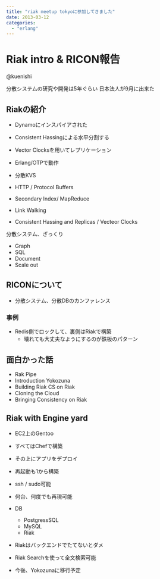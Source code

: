 ```yaml
---
title: "riak meetup tokyoに参加してきました"
date: 2013-03-12
categories:
  - "erlang"
---
```


# Riak intro & RICON報告

@kuenishi

分散システムの研究や開発は5年ぐらい
日本法人が9月に出来た

## Riakの紹介

* Dynamoにインスパイアされた
* Consistent Hassingによる水平分割する
* Vector Clocksを用いてレプリケーション
* Erlang/OTPで動作
* 分散KVS

* HTTP / Protocol Buffers
* Secondary Index/ MapReduce
* Link Walking
* Consistent Hassing and Replicas / Vecteor Clocks

分散システム、ざっくり

* Graph
* SQL
* Document
* Scale out

## RICONについて

* 分散システム、分散DBのカンファレンス

### 事例

* Redis側でロックして、裏側はRiakで構築
  * 壊れても大丈夫なようにするのが鉄板のパターン

## 面白かった話

* Rak Pipe
* Introduction Yokozuna
* Building Riak CS on Riak
* Cloning the Cloud
* Bringing Consistency on Riak

## Riak with Engine yard

* EC2上のGentoo
* すべてはChefで構築
* その上にアプリをデプロイ
* 再起動も1から構築
* ssh / sudo可能
* 何台、何度でも再現可能

* DB
  * PostgressSQL
  * MySQL
  * Riak

* Riakはバックエンドでたてないとダメ
* Riak Searchを使って全文検索可能
* 今後、Yokozunaに移行予定
